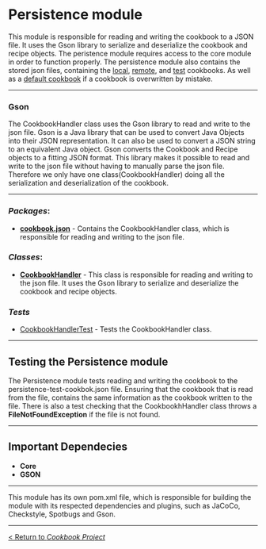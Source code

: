 # __Persistence module__

This module is responsible for reading and writing the cookbook to a JSON file. It uses the Gson library to serialize and deserialize the cookbook and recipe objects.
The peristence module requires access to the core module in order to function properly. The persistence module also contains the stored json files, containing the [local](/cookbook-project/persistence/cookbook.json), [remote](/cookbook-project/persistence/remote-cookbook.json), and [test](/cookbook-project/persistence/test.json) cookbooks. As well as a [default cookbook](/cookbook-project/persistence/default-cookbook.json) if a cookbook is overwritten by mistake.

---
### **Gson**
The CookbookHandler class uses the Gson library to read and write to the json file. Gson is a Java library that can be used to convert Java Objects into their JSON representation. It can also be used to convert a JSON string to an equivalent Java object. Gson converts the Cookbook and Recipe objects to a fitting JSON format. This library makes it possible to read and write to the json file without having to manually parse the json file. Therefore we only have one class(CookbookHandler) doing all the serialization and deserialization of the cookbook.

---
### _**Packages**_:
* **[cookbook.json](/cookbook-project/persistence/src/main/java/cookbook/json/)** - Contains the CookbookHandler class, which is responsible for reading and writing to the json file.

### _**Classes**_:
* **[CookbookHandler](/cookbook-project/persistence/src/main/java/cookbook/json/CookbookHandler.java)** - This class is responsible for reading and writing to the json file. It uses the Gson library to serialize and deserialize the cookbook and recipe objects.

### _**Tests**_
* [CookbookHandlerTest](/gr2322/cookbook-project/persistence/src/test/java/cookbook/json/CookbookHandlerTest.java) - Tests the CookbookHandler class. 

---
## __Testing the Persistence module__
The Persistence module tests reading and writing the cookbook to the persistence-test-cookbok.json file. Ensuring that the cookbook that is read from the file, contains the same information as the cookbook written to the file. There is also a test checking that the CookbookhHandler class throws a **FileNotFoundException** if the file is not found.

---
## Important Dependecies
* __Core__
* __GSON__

---
This module has its own pom.xml file, which is responsible for building the module with its respected dependencies and plugins, such as JaCoCo, Checkstyle, Spotbugs and Gson.

---
[< Return to _Cookbook Project_](/cookbook-project/readme.md)
